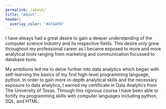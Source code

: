 ```yaml
---
permalink: /about/
title: "About"
header:
  overlay_color: "#47AAF0"
---
```



I have always had a great desire to gain a deeper understanding of the computer science industry and its respective fields. This desire only grew throughout my professional career as I became exposed to more and more analytical tools ranging from marketing and communication focussed to database tools.

My ambitions led me to delve further into data analytics which began with self-learning the basics of my first high-level programming language, python.
In order to gain more in-depth analytical skills and the necessary exposure to data analytics, I earned my certificate in Data Analytics from The University of Texas. Through this rigorous course I have been able to fortify my programming skills with computer languages including python, SQL, and HTML.
